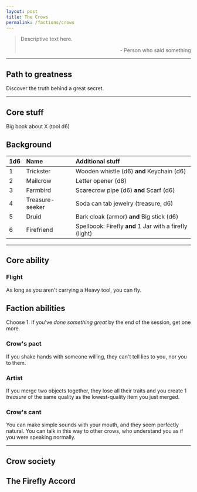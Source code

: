 ```yaml
---
layout: post
title: The Crows
permalink: /factions/crows
---
```


>Descriptive text here.
>
><p style="text-align: right">- Person who said something</p>

***

## Path to greatness
Discover the truth behind a great secret.

***

## Core stuff
Big book about X (tool d6)

## Background

| 1d6        | Name           | Additional stuff                               |
|:-----------|:---------------|:-----------------------------------------------|
| 1          | Trickster      | Wooden whistle (d6) <b>and</b> Keychain (d6)   |
| 2          | Mailcrow       | Letter opener (d8)                             |
| 3          | Farmbird       | Scarecrow pipe (d6) <b>and</b> Scarf (d6)      |
| 4          | Treasure-seeker | Soda can tab jewelry (treasure, d6)           |
| 5          | Druid          | Bark cloak (armor) <b>and</b> Big stick (d6)   |
| 6          | Firefriend     | Spellbook: Firefly <b>and</b> 1 Jar with a firefly (light) |

***

## Core ability

### Flight
As long as you aren't carrying a Heavy tool, you can fly.

## Faction abilities
Choose 1. If you've <i>done something great</i> by the end of the session, get one more.

### Crow's pact
If you shake hands with someone willing, they can't tell lies to you, nor you to them.

### Artist
If you merge two objects together, they lose all their traits and you create 1 <i>treasure</i> of the same quality as the lowest-quality item you just merged.

### Crow's cant
You can make simple sounds with your mouth, and they seem perfectly natural. You can talk in this way to other crows, who understand you as if you were speaking normally.

***

## Crow society

## The Firefly Accord




